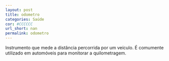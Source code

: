 ```yaml
---
layout: post
title: odometro
categories: Saúde
cor: #CCCCCC
url_short: nan
permalink: odometro
---
```

Instrumento que mede a distância percorrida por um veículo. É comumente utilizado em automóveis para monitorar a quilometragem.
